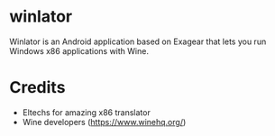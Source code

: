 # winlator

Winlator is an Android application based on Exagear that lets you run Windows x86 applications with Wine.

# Credits
- Eltechs for amazing x86 translator
- Wine developers (https://www.winehq.org/)
